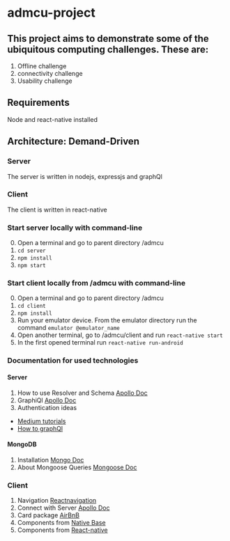 # admcu-project
## This project aims to demonstrate some of the ubiquitous computing challenges. These are:
1. Offline challenge
2. connectivity challenge
3. Usability challenge

## Requirements
Node and react-native installed

## Architecture: Demand-Driven 
### Server
The server is written in nodejs, expressjs and graphQl
### Client
The client is written in react-native

### Start server locally with command-line
0. Open a terminal and go to parent directory /admcu
1. `cd server`
2. `npm install`
3. `npm start`

### Start client locally from /admcu with command-line
0.  Open a terminal and go to parent directory /admcu
1. `cd client`
2. `npm install`
3.  Run your emulator device. From the emulator directory run the command `emulator @emulator_name`
4.  Open another terminal, go to /admcu/client and run `react-native start`
5.  In the first opened terminal run `react-native run-android`

### Documentation for used technologies

#### Server

1. How to use Resolver and Schema [Apollo Doc](https://www.apollographql.com/docs/graphql-tools/resolvers.html)
2. GraphiQl [Apollo Doc](https://www.apollographql.com/docs/apollo-server/graphiql.html)
3. Authentication ideas
* [Medium tutorials](https://medium.com/handlebar-labs/graphql-authentication-with-react-native-apollo-part-1-2-9613aacd80b3)
* [How to graphQl](https://www.howtographql.com/graphql-js/5-authentication/)
#### MongoDB
1. Installation [Mongo Doc](https://docs.mongodb.com/manual/installation/)
2. About Mongoose Queries [Mongoose Doc](http://mongoosejs.com/docs/queries.html)

### Client
1. Navigation [Reactnavigation](https://reactnavigation.org/)
2. Connect with Server [Apollo Doc](https://www.apollographql.com/docs/react/basics/queries.html)
3. Card package [AirBnB](https://www.apollographql.com/docs/react/basics/queries.html)
4. Components from [Native Base](https://docs.nativebase.io/Components.html#Components)
5. Components from [React-native](https://facebook.github.io/react-native/docs/components-and-apis.html)

